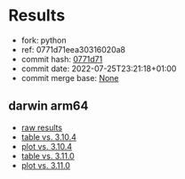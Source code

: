 # Results

- fork: python
- ref: 0771d71eea30316020a8
- commit hash: [0771d71](https://github.com/python/cpython/commit/0771d71)
- commit date: 2022-07-25T23:21:18+01:00
- commit merge base: [None](https://github.com/python/cpython/commit/None)

## darwin arm64

- [raw results](bm-20220725-darwin-arm64-python-0771d71eea30316020a8-3.11.0b5-0771d71.json)
- [table vs. 3.10.4](bm-20220725-darwin-arm64-python-0771d71eea30316020a8-3.11.0b5-0771d71-vs-3.10.4.md)
- [plot vs. 3.10.4](bm-20220725-darwin-arm64-python-0771d71eea30316020a8-3.11.0b5-0771d71-vs-3.10.4.png)
- [table vs. 3.11.0](bm-20220725-darwin-arm64-python-0771d71eea30316020a8-3.11.0b5-0771d71-vs-3.11.0.md)
- [plot vs. 3.11.0](bm-20220725-darwin-arm64-python-0771d71eea30316020a8-3.11.0b5-0771d71-vs-3.11.0.png)


